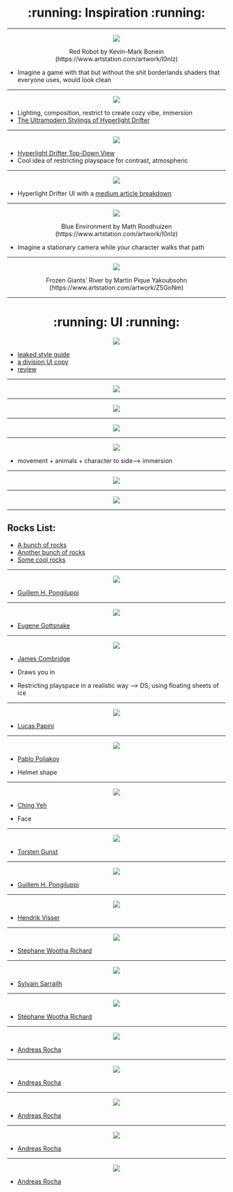 <h1 align="center"> :running: Inspiration :running: </a> </h1>

_____________________________________________________________________________________________

<p align="center">
<img src="https://user-images.githubusercontent.com/44952272/48558028-56e5a400-e93c-11e8-8c94-ab3dcabd5caf.jpg">
</a>
</p>

<p align="center">Red Robot by Kevin-Mark Bonein (https://www.artstation.com/artwork/l0nlz) </p>

- Imagine a game with that but without the shit borderlands shaders that everyone uses, would look clean
_____________________

<p align="center">
<img src="https://user-images.githubusercontent.com/44952272/48557723-9f509200-e93b-11e8-9899-1f625dd7b96f.gif">
</a>
</p>

- Lighting, composition, restrict to create cozy vibe, immersion
- [The Ultramodern Stylings of Hyperlight Drifter](http://www.gamasutra.com/blogs/KrisLigman/20131030/203652/The_ultramodern_stylings_of_Hyper_Light_Drifter.php)
_____________________

<p align="center">
<img src="https://user-images.githubusercontent.com/44952272/48557568-3f59eb80-e93b-11e8-9245-35a43e3d6e39.jpg">
</a>
</p>

- [Hyperlight Drifter Top-Down View](https://shutupndraw.com/2018/02/05/pixel-part-2-top-view-hyper-light-drifter/)
- Cool idea of restricting playspace for contrast, atmospheric

_____________________

<p align="center">
<img src="https://user-images.githubusercontent.com/44952272/48557451-e38f6280-e93a-11e8-9d14-359cc63704c3.jpeg">
</a>
</p>

- Hyperlight Drifter UI with a [medium article breakdown](https://medium.com/the-space-ape-games-experience/hyper-light-drifter-ui-breakdown-c2d9cfe0a192)
_____________________

<p align="center">
<img src="https://user-images.githubusercontent.com/44952272/48557203-3a486c80-e93a-11e8-9f8e-caf1dde4c353.jpg">
</a>
</p>

<p align="center">Blue Environment by Math Roodhuizen (https://www.artstation.com/artwork/l0nlz) </p>

- Imagine a stationary camera while your character walks that path

_____________________

<p align="center">
<img src="https://user-images.githubusercontent.com/44952272/48572523-c28c3900-e95d-11e8-94b1-e713821a8982.png">
</a>
</p>

<p align="center">Frozen Giants' River by Martin Pique Yakoubsohn (https://www.artstation.com/artwork/Z5GoNm) </p>

_____________________

<h1 align="center"> :running: UI :running: </a> </h1>

<p align="center">
<img src="https://user-images.githubusercontent.com/44952272/48619817-d2555d00-e9f1-11e8-9364-3211f702915d.png">
</a>
</p>

- [leaked style guide](https://imgur.com/gallery/Y2HV1)
- [a division UI copy](https://www.dropbox.com/s/3pysv9g9bn09r4c/division_UI.psd.zip?dl=0)
- [review](http://thegrandarmy.com/2016/04/tom-clancys-the-division-a-user-interface-review/)
_____________________

<p align="center">
<img src="https://user-images.githubusercontent.com/44952272/48619999-8b1b9c00-e9f2-11e8-8c6a-c4738092c7dc.png">
</a>
</p>

___________________________________________________________________

<p align="center">
<img src="https://user-images.githubusercontent.com/44952272/48620186-46dccb80-e9f3-11e8-8d2a-cbba18a8491f.jpg">
</a>
</p>

___________________________________________________________________

<p align="center">
<img src="https://user-images.githubusercontent.com/44952272/48621643-3bd86a00-e9f8-11e8-86ed-ccf80a5ca2d4.gif">
</a>
</p>

___________________________________________________________________

<p align="center">
<img src="https://user-images.githubusercontent.com/44952272/48622162-ff0d7280-e9f9-11e8-8384-73341d5e7888.gif">
</a>
</p>

- movement + animals + character to side--> immersion

___________________________________________________________________

<p align="center">
<img src="https://user-images.githubusercontent.com/44952272/48621749-a2f61e80-e9f8-11e8-91c7-78e07f230c8e.jpg">
</a>
</p>

___________________________________________________________________

<p align="center">
<img src="https://user-images.githubusercontent.com/44952272/48619949-5c9dc100-e9f2-11e8-8c51-2ab5be505c6b.jpg">
</a>
</p>

___________________________________________________________________

## Rocks List:
- [A bunch of rocks](https://www.pinterest.com.au/lyee787/rocks2/)
- [Another bunch of rocks](https://www.pinterest.com.au/PolygonalMind/interesting-rock-formations-references/)
- [Some cool rocks](https://www.pinterest.com.au/pin/503347695849258338/)

___________________________________________________________________

<p align="center">
<img src="https://user-images.githubusercontent.com/44952272/49811494-8232a600-fdb7-11e8-9568-6ef027e4ccc8.png">
</a>
</p>

- [Guillem H. Pongiluppi](https://www.artstation.com/guillemhp)

___________________________________________________________________

<p align="center">
<img src="https://user-images.githubusercontent.com/44952272/49812555-c9219b00-fdb9-11e8-9781-996e432ea1dd.png">
</a>
</p>

- [Eugene Gottsnake](https://www.artstation.com/gottsnake)

___________________________________________________________________

<p align="center">
<img src="https://user-images.githubusercontent.com/44952272/49812923-92985000-fdba-11e8-8b0d-51663831a0ab.png">
</a>
</p>

- [James Combridge](https://www.artstation.com/jamescombridge)

- Draws you in

- Restricting playspace in a realistic way --> DS, using floating sheets of ice

___________________________________________________________________

<p align="center">
<img src="https://user-images.githubusercontent.com/44952272/49813220-19e5c380-fdbb-11e8-9503-9916ed5628c2.png">
</a>
</p>

- [Lucas Papini](https://www.artstation.com/lucaspapini)

___________________________________________________________________

<p align="center">
<img src="https://user-images.githubusercontent.com/44952272/49813446-91b3ee00-fdbb-11e8-968f-6e373ee7e76d.png">
</a>
</p>

- [Pablo Poliakov](https://www.artstation.com/searinox)

- Helmet shape

___________________________________________________________________

<p align="center">
<img src="https://user-images.githubusercontent.com/44952272/49813613-e9eaf000-fdbb-11e8-82b2-43f704903b8d.png">
</a>
</p>

- [Ching Yeh](https://www.artstation.com/chingyeh)

- Face

___________________________________________________________________

<p align="center">
<img src="https://user-images.githubusercontent.com/44952272/49813793-5e259380-fdbc-11e8-954d-ece55fd3381a.png">
</a>
</p>

- [Torsten Gunst](https://www.artstation.com/nerdbot)

___________________________________________________________________

<p align="center">
<img src="https://user-images.githubusercontent.com/44952272/49814186-371b9180-fdbd-11e8-91e6-bdfdd60a72f4.png">
</a>
</p>

- [Guillem H. Pongiluppi](https://www.artstation.com/guillemhp)

___________________________________________________________________

<p align="center">
<img src="https://user-images.githubusercontent.com/44952272/49814024-e99f2480-fdbc-11e8-9493-7f03e76f3e13.png">
</a>
</p>

- [Hendrik Visser](https://www.artstation.com/hendrikvisser)

___________________________________________________________________

<p align="center">
<img src="https://user-images.githubusercontent.com/44952272/49814274-67fbc680-fdbd-11e8-828c-4a7903817cf3.png">
</a>
</p>

- [Stéphane Wootha Richard](https://www.artstation.com/wootha)

___________________________________________________________________

<p align="center">
<img src="https://user-images.githubusercontent.com/44952272/49840441-84bcec00-fe07-11e8-9751-1fdcb962d1e4.png">
</a>
</p>

- [Sylvain Sarrailh](https://www.artstation.com/tohad)

___________________________________________________________________

<p align="center">
<img src="https://user-images.githubusercontent.com/44952272/49840528-e41afc00-fe07-11e8-9fa6-cace871b143e.png">
</a>
</p>

- [Stéphane Wootha Richard](https://www.artstation.com/wootha)

___________________________________________________________________

<p align="center">
<img src="https://user-images.githubusercontent.com/44952272/49840617-4542cf80-fe08-11e8-9bf2-2b156077eadd.png">
</a>
</p>

- [Andreas Rocha](https://www.artstation.com/andreasrocha)

___________________________________________________________________

<p align="center">
<img src="https://user-images.githubusercontent.com/44952272/49840694-a5d20c80-fe08-11e8-90c1-912e94282a61.png">
</a>
</p>

- [Andreas Rocha](https://www.artstation.com/andreasrocha)

___________________________________________________________________

<p align="center">
<img src="https://user-images.githubusercontent.com/44952272/49840796-1416cf00-fe09-11e8-81f9-d0f1f2f219fc.png">
</a>
</p>

- [Andreas Rocha](https://www.artstation.com/andreasrocha)

___________________________________________________________________

<p align="center">
<img src="https://user-images.githubusercontent.com/44952272/49840823-314b9d80-fe09-11e8-9856-c00dff54d83e.png">
</a>
</p>

- [Andreas Rocha](https://www.artstation.com/andreasrocha)

___________________________________________________________________

<p align="center">
<img src="(https://user-images.githubusercontent.com/44952272/49840868-67891d00-fe09-11e8-96b5-4657c67420c7.png">
</a>
</p>

- [Andreas Rocha](https://www.artstation.com/andreasrocha)









